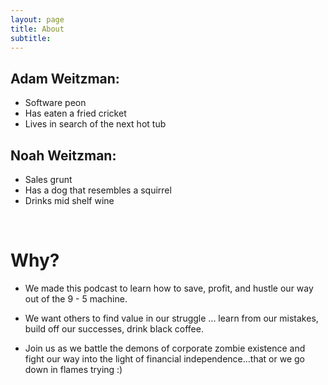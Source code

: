 ```yaml
---
layout: page
title: About
subtitle: 
---
```


## Adam Weitzman:

- Software peon
- Has eaten a fried cricket
- Lives in search of the next hot tub

## Noah Weitzman:

- Sales grunt
- Has a dog that resembles a squirrel
- Drinks mid shelf wine

&nbsp;

# Why?



* We made this podcast to learn how to save, profit, and hustle our way out of the 9 - 5 machine.

* We want others to find value in our struggle ... learn from our mistakes, build off our successes, drink black coffee.

* Join us as we battle the demons of corporate zombie existence and fight our way into the light of financial independence...that or we go down in flames trying :)
